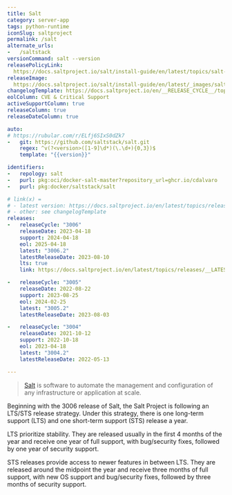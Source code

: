 ```yaml
---
title: Salt
category: server-app
tags: python-runtime
iconSlug: saltproject
permalink: /salt
alternate_urls:
-   /saltstack
versionCommand: salt --version
releasePolicyLink:
  https://docs.saltproject.io/salt/install-guide/en/latest/topics/salt-version-support-lifecycle.html
releaseImage:
  https://docs.saltproject.io/salt/install-guide/en/latest/_images/salt-release-timeline.png
changelogTemplate: https://docs.saltproject.io/en/__RELEASE_CYCLE__/topics/releases/__LATEST__.html
eolColumn: CVE & Critical Support
activeSupportColumn: true
releaseColumn: true
releaseDateColumn: true

auto:
# https://rubular.com/r/ELfj6SIxS0dZk7
-   git: https://github.com/saltstack/salt.git
    regex: ^v(?<version>([1-9]\d*)(\.\d+){0,3})$
    template: "{{version}}"

identifiers:
-   repology: salt
-   purl: pkg:oci/docker-salt-master?repository_url=ghcr.io/cdalvaro
-   purl: pkg:docker/saltstack/salt

# link(x) =
# - latest version: https://docs.saltproject.io/en/latest/topics/releases/__LATEST__.html
# - other: see changelogTemplate
releases:
-   releaseCycle: "3006"
    releaseDate: 2023-04-18
    support: 2024-04-18
    eol: 2025-04-18
    latest: "3006.2"
    latestReleaseDate: 2023-08-10
    lts: true
    link: https://docs.saltproject.io/en/latest/topics/releases/__LATEST__.html

-   releaseCycle: "3005"
    releaseDate: 2022-08-22
    support: 2023-08-25
    eol: 2024-02-25
    latest: "3005.2"
    latestReleaseDate: 2023-08-03

-   releaseCycle: "3004"
    releaseDate: 2021-10-12
    support: 2022-10-18
    eol: 2023-04-18
    latest: "3004.2"
    latestReleaseDate: 2022-05-13

---
```


> [Salt](https://saltproject.io/index.html) is software to automate the management and configuration of any infrastructure or application at scale.


Beginning with the 3006 release of Salt, the Salt Project is following an LTS/STS release strategy. Under this strategy, there is one long-term support (LTS) and one short-term support (STS) release a year.

LTS prioritize stability. They are released usually in the first 4 months of the year and receive one year of full support, with bug/security fixes, followed by one year of security support.

STS releases provide access to newer features in between LTS. They are released around the midpoint the year and receive three months of full support, with new OS support and bug/security fixes, followed by three months of security support.
